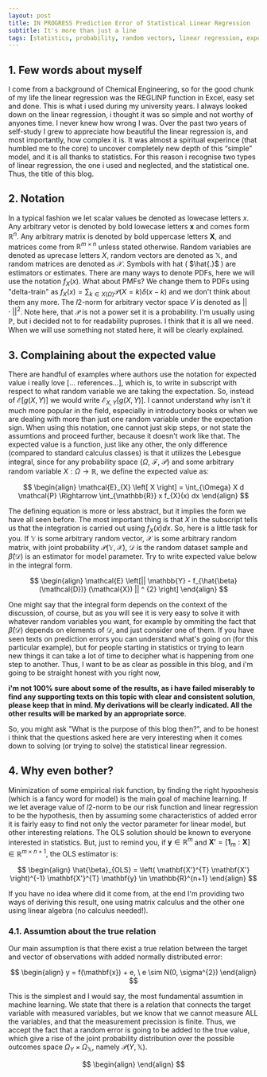 ```yaml
---
layout: post
title: IN PROGRESS Prediction Error of Statistical Linear Regression
subtitle: It's more than just a line
tags: [statistics, probability, random vectors, linear regression, expected value, prediction error]
---
```

## 1. Few words about myself
I come from a background of Chemical Engineering, so for the good chunk of my life the linear regression was the REGLINP function in Excel, easy set and done. This is what i used during my university years. I always looked down on the linear regression, i thought it was so simple and not worthy of anyones time. I never knew how wrong I was. Over the past two years of self-study I grew to appreciate how beautiful the linear regression is, and most importantly, how complex it is. It was almost a spiritual experince (that humbled me to the core) to uncover completely new depth of this “simple” model, and it is all thanks to statistics. For this reason i recognise two types of linear regression, the one i used and neglected, and the statistical one. Thus, the title of this blog.  

## 2. Notation
In a typical fashion we let scalar values be denoted as lowecase letters $x$. Any arbitrary vetor is denoted by bold lowecase letters $\mathbf{x}$ and comes form $\mathbb{R}^{n}$. Any arbitrary matrix is denoted by bold uppercase letters $\mathbf{X}$, and matrices come from $\mathbb{R}^{m \times n}$ unless stated otherwise. Random variables are denoted as uprecase letters $X$, random vectors are denoted as $\mathbb{X}$, and random matrices are denoted as $\mathcal{X}$. Symbols with hat ( $\hat{.}$ \) are estimators or estimates. There are many ways to denote PDFs, here we will use the notation $f_{X}(x)$. What about PMFs? We change them to PDFs using "delta-train" as $f_{X}(x) = \sum_{k \in X(\Omega)} \mathcal{P} (X = k) \delta(x - k)$ and we don't think about them any more. The $l2$-norm for arbitrary vector space $V$ is denoted as $|| \cdot ||^{2}$. Note here, that $\mathcal{P}$ is not a power set it is a probability. I'm usually using $\mathbb{P}$, but i decided not to for readability puproses. I think that it is all we need. When we will use something not stated here, it will be clearly explained.  

## 3. Complaining about the expected value
There are handful of examples where authors use the notation for expected value i really love [… references…], which is, to write in subscript with respect to what random variable we are taking the expectation. So, instead of $\mathcal{E}[g(X, Y)]$ we would write $\mathcal{E}_{X, Y}[g(X, Y)]$. I cannot understand why isn't it much more popular in the field, especially in introductory books or when we are dealing with more than just one random variable under the expectation sign. When using this notation, one cannot just skip steps, or not state the assumtions and proceed further, because it doesn't work like that. The expected value is a function, just like any other, the only difference (compared to standard calculus classes) is that it utilizes the Lebesgue integral, since for any probability space {$\Omega$, $\mathcal{F}$, $\mathcal{P}$} and some arbitrary random variable $X: \Omega \to \mathbb{R}$, we define the expected value as:

$$
\begin{align}
 \mathcal{E}_{X} \left[ X \right] = \int_{\Omega} X d \mathcal{P} \Rightarrow 
 \int_{\mathbb{R}} x f_{X}(x) dx
\end{align}
$$

The defining equation is more or less abstract, but it implies the form we have all seen before. The most important thing is that $X$ in the subscript tells us that the integration is carried out using $f_{X}(x)dx$. So, here is a little task for you. If $\mathbb{Y}$ is some arbitrary random vector, $\mathcal{X}$ is some arbitrary random matrix, with joint probability $\mathcal{P}(\mathbb{Y}, \mathcal{X})$, $\mathcal{D}$ is the random dataset sample and  $\hat{\beta}(\mathcal{D})$ is an estimator for model parameter. Try to write  expected value below in the integral form.

$$
\begin{align}
 \mathcal{E} \left[|| \mathbb{Y} - f_{\hat{\beta}(\mathcal{D})} (\mathcal{X}) || ^ {2} \right]
\end{align}
$$

One might say that the integral form depends on the context of the discussion, of course, but as you will see it is very easy to solve it with whatever random variables you want, for example by ommiting the fact that $\hat{\beta}(\mathcal{D})$ depends on elements of $\mathcal{D}$, and just consider one of them. If you have seen texts on prediction errors you can understand what's going on (for this particular example), but for people starting in statistics or trying to learn new things it can take a lot of time to decipher what is happening from one step to another. Thus, I want to be as clear as possible in this blog, and i'm going to be straight honest with you right now, 

<strong>i'm not 100% sure about some of the results, as i have failed miserably to find any supporting texts on this topic with clear and consistent solution, please keep that in mind. My derivations will be clearly indicated. All the other results will be marked by an appropriate sorce</strong>. 

So, you might ask "What is the purpose of this blog then?", and to be honest i think that the questions asked here are very interesting when it comes down to solving (or trying to solve) the statistical linear regression.

## 4. Why even bother?
Minimization of some empirical risk function, by finding the right hyposhesis (which is a fancy word for model) is the main goal of machine learning. If we let average value of $l2$-norm to be our risk function and linear regression to be the hypothesis, then by assuming some characteristics of added error it is fairly easy to find not only the vector parameter for linear model, but other interesting relations. The OLS solution should be known to everyone interested in statistics. But, just to remind you, if $\mathbf{y} \in \mathbb{R}^{m}$ and $\mathbf{X'} = \left[ \mathbf{1}_{m} : \mathbf{X} \right] \in \mathbb{R}^{m \times n + 1}$, the OLS estimator is:

$$
\begin{align}
 \hat{\beta}_{OLS} = \left( \mathbf{X'}^{T} \mathbf{X'} \right)^{-1} \mathbf{X'}^{T} \mathbf{y} \in \mathbb{R}^{n+1}
\end{align}
$$

If you have no idea where did it come from, at the end I'm providing two ways of deriving this result, one using matrix calculus and the other one using linear algebra (no calculus needed!).

### 4.1. Assumtion about the true relation
Our main assumption is that there exist a true relation between the target and vector of observations with added normally distributed error:

$$
\begin{align}
 y = f(\mathbf{x}) + e, \ e \sim N(0, \sigma^{2})
\end{align}
$$

This is the simplest and I would say, the most fundamental assumtion in machine learning. We state that there is a relation that connects the target variable with measured variables, but we know that we cannot measure ALL the variables, and that the measurement precission is finite. Thus, we accept the fact that a random error is going to be added to the true value, which give a rise of the joint probability distribution over the possible outcomes space $\Omega_{Y} \times \Omega_{\mathbb{X}}$, namely $\mathcal{P} (Y, \mathbb{X})$.

$$
\begin{align}
\end{align}
$$
